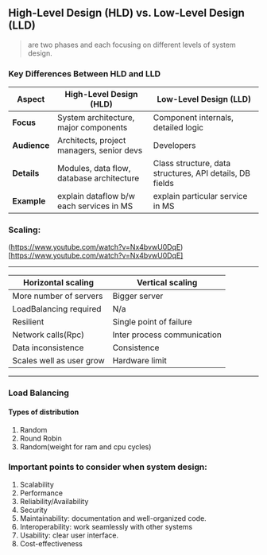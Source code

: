 ## High-Level Design (HLD) vs. Low-Level Design (LLD)
> are two phases and each focusing on different levels of system design.

### Key Differences Between HLD and LLD

| Aspect        | High-Level Design (HLD)                   | Low-Level Design (LLD)                                    |
|---------------|-------------------------------------------|-----------------------------------------------------------|
| **Focus**     | System architecture, major components     | Component internals, detailed logic                       |
| **Audience**  | Architects, project managers, senior devs | Developers                                                |
| **Details**   | Modules, data flow, database architecture | Class structure, data structures, API details, DB fields  |
| **Example**   | explain dataflow b/w each services in MS  | explain particular service in MS                          |


### Scaling:

(https://www.youtube.com/watch?v=Nx4bvwU0DqE)[https://www.youtube.com/watch?v=Nx4bvwU0DqE]

-----------------------------------------------------------------
| Horizontal scaling 		|	Vertical scaling                |
|---------------------------|-----------------------------------|
| More number of servers	|	Bigger server				    |
| LoadBalancing required	|	N/a							    |
| Resilient					|   Single point of failure		    |
| Network calls(Rpc)		|	Inter process communication	    |
| Data inconsistence		|	Consistence					    |
| Scales well as user grow	|   Hardware limit				    |
-----------------------------------------------------------------

### Load Balancing

#### Types of distribution  
1. Random
2. Round Robin
3. Random(weight for ram and cpu cycles)

### Important points to consider when system design:
1. Scalability
2. Performance
3. Reliability/Availability
4. Security
5. Maintainability:  documentation and well-organized code.
6. Interoperability: work seamlessly with other systems  
7. Usability: clear user interface.
8. Cost-effectiveness  
